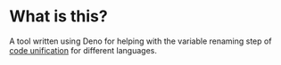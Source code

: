 
# What is this?

A tool written using Deno for helping with the variable renaming step of [code unification](https://en.wikipedia.org/wiki/Unification_(computer_science)) for different languages.
